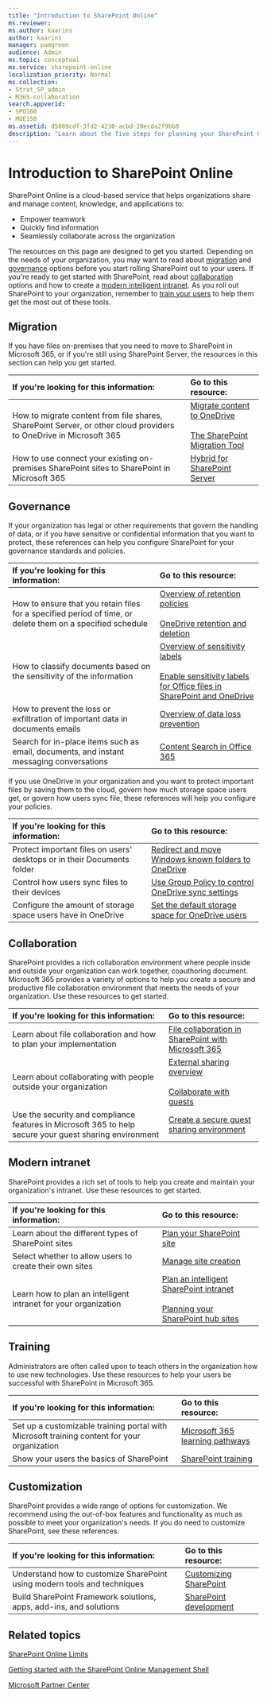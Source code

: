 ```yaml
---
title: "Introduction to SharePoint Online"
ms.reviewer: 
ms.author: kaarins
author: kaarins
manager: pamgreen
audience: Admin
ms.topic: conceptual
ms.service: sharepoint-online
localization_priority: Normal
ms.collection:  
- Strat_SP_admin
- M365-collaboration
search.appverid:
- SPO160
- MOE150
ms.assetid: d5089cdf-3fd2-4230-acbd-20ecda2f9bb8
description: "Learn about the five steps for planning your SharePoint Online environment."
---
```


# Introduction to SharePoint Online

SharePoint Online is a cloud-based service that helps organizations share and manage content, knowledge, and applications to: 

- Empower teamwork
- Quickly find information
- Seamlessly collaborate across the organization
  
The resources on this page are designed to get you started. Depending on the needs of your organization, you may want to read about [migration](#migration) and [governance](#governance) options before you start rolling SharePoint out to your users. If you're ready to get started with SharePoint, read about [collaboration](#collaboration) options and how to create a [modern intelligent intranet](#modern-intranet). As you roll out SharePoint to your organization, remember to [train your users](#training) to help them get the most out of these tools.

## Migration

If you have files on-premises that you need to move to SharePoint in Microsoft 365, or if you're still using SharePoint Server, the resources in this section can help you get started.

|**If you're looking for this information:**|**Go to this resource:**|
|:-----|:-----|
|How to migrate content from file shares, SharePoint Server, or other cloud providers to OneDrive in Microsoft 365|[Migrate content to OneDrive](https://docs.microsoft.com/sharepointmigration/migrating-content-to-onedrive-for-business)<br><br>[The SharePoint Migration Tool](https://docs.microsoft.com/sharepointmigration/introducing-the-sharepoint-migration-tool)|
|How to use connect your existing on-premises SharePoint sites to SharePoint in Microsoft 365|[Hybrid for SharePoint Server](/sharepoint/hybrid/hybrid)|


## Governance

If your organization has legal or other requirements that govern the handling of data, or if you have sensitive or confidential information that you want to protect, these references can help you configure SharePoint for your governance standards and policies.

|**If you're looking for this information:**|**Go to this resource:**|
|:-----|:-----|
|How to ensure that you retain files for a specified period of time, or delete them on a specified schedule|[Overview of retention policies](https://docs.microsoft.com/microsoft-365/compliance/retention-policies)<br><br>[OneDrive retention and deletion](https://docs.microsoft.com/onedrive/retention-and-deletion)|
|How to classify documents based on the sensitivity of the information|[Overview of sensitivity labels](https://docs.microsoft.com/microsoft-365/compliance/sensitivity-labels)<br><br>[Enable sensitivity labels for Office files in SharePoint and OneDrive](https://docs.microsoft.com/microsoft-365/compliance/sensitivity-labels-sharepoint-onedrive-files)|
|How to prevent the loss or exfiltration of important data in documents emails|[Overview of data loss prevention](https://docs.microsoft.com/microsoft-365/compliance/data-loss-prevention-policies)|
|Search for in-place items such as email, documents, and instant messaging conversations|[Content Search in Office 365](https://docs.microsoft.com/microsoft-365/compliance/content-search)|

If you use OneDrive in your organization and you want to protect important files by saving them to the cloud, govern how much storage space users get, or govern how users sync file, these references will help you configure your policies.

|**If you're looking for this information:**|**Go to this resource:**|
|:-----|:-----|
|Protect important files on users' desktops or in their Documents folder|[Redirect and move Windows known folders to OneDrive](https://docs.microsoft.com/onedrive/redirect-known-folders)|
|Control how users sync files to their devices|[Use Group Policy to control OneDrive sync settings](https://docs.microsoft.com/onedrive/use-group-policy)|
|Configure the amount of storage space users have in OneDrive|[Set the default storage space for OneDrive users](https://docs.microsoft.com/onedrive/set-default-storage-space)|

## Collaboration

SharePoint provides a rich collaboration environment where people inside and outside your organization can work together, coauthoring document. Microsoft 365 provides a variety of options to help you create a secure and productive file collaboration environment that meets the needs of your organization. Use these resources to get started.

|**If you're looking for this information:**|**Go to this resource:**|
|:-----|:-----|
|Learn about file collaboration and how to plan your implementation|[File collaboration in SharePoint with Microsoft 365](https://docs.microsoft.com/sharepoint/deploy-file-collaboration)|
|Learn about collaborating with people outside your organization|[External sharing overview](https://docs.microsoft.com/sharepoint/external-sharing-overview)<br><br>[Collaborate with guests](https://docs.microsoft.com/Office365/Enterprise/collaborating-with-people-outside-your-organization)|
|Use the security and compliance features in Microsoft 365 to help secure your guest sharing environment|[Create a secure guest sharing environment](https://docs.microsoft.com/Office365/Enterprise/create-a-secure-guest-sharing-environment)|

## Modern intranet

SharePoint provides a rich set of tools to help you create and maintain your organization's intranet. Use these resources to get started.

|**If you're looking for this information:**|**Go to this resource:**|
|:-----|:-----|
|Learn about the different types of SharePoint sites|[Plan your SharePoint site](https://support.office.com/article/35d9adfe-d5cc-462f-a63a-bae7f2529182)|
|Select whether to allow users to create their own sites|[Manage site creation](manage-site-creation.md)|
|Learn how to plan an intelligent intranet for your organization|[Plan an intelligent SharePoint intranet](plan-intranet.md)<br><br>[Planning your SharePoint hub sites](https://docs.microsoft.com/sharepoint/planning-hub-sites)|

## Training

Administrators are often called upon to teach others in the organization how to use new technologies. Use these resources to help your users be successful with SharePoint in Microsoft 365.

|**If you're looking for this information:**|**Go to this resource:**|
|:-----|:-----|
|Set up a customizable training portal with Microsoft training content for your organization|[Microsoft 365 learning pathways](https://docs.microsoft.com/office365/customlearning/)|
|Show your users the basics of SharePoint|[SharePoint training](https://support.office.com/article/cb8ef501-84db-4427-ac77-ec2009fb8e23)|

## Customization

SharePoint provides a wide range of options for customization. We recommend using the out-of-box features and functionality as much as possible to meet your organization's needs. If you do need to customize SharePoint, see these references.

|**If you're looking for this information:**|**Go to this resource:**|
|:-----|:-----|
|Understand how to customize SharePoint using modern tools and techniques|[Customizing SharePoint](extend-and-develop.md)|
|Build SharePoint Framework solutions, apps, add-ins, and solutions|[SharePoint development](/sharepoint/dev/)|

## Related topics

[SharePoint Online Limits](/office365/servicedescriptions/sharepoint-online-service-description/sharepoint-online-limits)

[Getting started with the SharePoint Online Management Shell](/powershell/sharepoint/sharepoint-online/connect-sharepoint-online)

[Microsoft Partner Center](https://partnercenter.microsoft.com/pcv/search)
